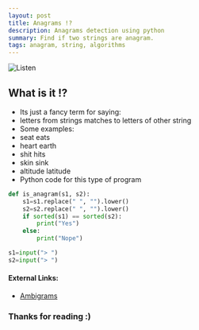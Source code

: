 ```yaml
---
layout: post
title: Anagrams !?
description: Anagrams detection using python
summary: Find if two strings are anagram.
tags: anagram, string, algorithms
---
```


![Listen](https://upload.wikimedia.org/wikipedia/commons/3/33/Anagram_Listen_%3D_Silent.gif)

## What is it !?
- Its just a fancy term for saying:
- letters from strings matches to letters of other string
- Some examples:
- seat eats 
- heart earth 
- shit hits 
- skin sink 
- altitude latitude
- Python code for this type of program

```python
def is_anagram(s1, s2):
    s1=s1.replace(" ", "").lower()
    s2=s2.replace(" ", "").lower()
    if sorted(s1) == sorted(s2):
        print("Yes")
    else:
        print("Nope")

s1=input("> ")
s2=input("> ")
```


#### External Links:
- [Ambigrams](https://en.wikipedia.org/wiki/Ambigram)


### Thanks for reading :)

